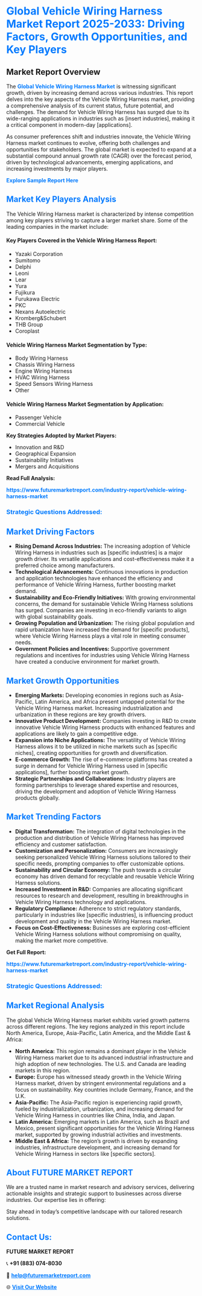 <h1 style="color: #007BFF;">Global Vehicle Wiring Harness Market Report 2025-2033: Driving Factors, Growth Opportunities, and Key Players</h1>

<section id="overview">
<h2>Market Report Overview</h2>
<p>The <a href="https://www.futuremarketreport.com/industry-report/vehicle-wiring-harness-market" style="color: #007BFF; text-decoration: none;"><strong>Global Vehicle Wiring Harness Market</strong></a> is witnessing significant growth, driven by increasing demand across various industries. This report delves into the key aspects of the Vehicle Wiring Harness market, providing a comprehensive analysis of its current status, future potential, and challenges. The demand for Vehicle Wiring Harness has surged due to its wide-ranging applications in industries such as [insert industries], making it a critical component in modern-day [applications].</p>
<p>As consumer preferences shift and industries innovate, the Vehicle Wiring Harness market continues to evolve, offering both challenges and opportunities for stakeholders. The global market is expected to expand at a substantial compound annual growth rate (CAGR) over the forecast period, driven by technological advancements, emerging applications, and increasing investments by major players.</p>
</section>

<section id="overview">
<p><a href="https://www.futuremarketreport.com/request-sample/reportId=90467" style="color: #007BFF; text-decoration: none;"><strong>Explore Sample Report Here</strong></a></p>
</section>

<section id="key-players">
<h2 style="color: #007BFF;">Market Key Players Analysis</h2>
<p>The Vehicle Wiring Harness market is characterized by intense competition among key players striving to capture a larger market share. Some of the leading companies in the market include:</p>
<h4>Key Players Covered in the Vehicle Wiring Harness Report:</h4>
<ul><li>Yazaki Corporation</li><li>Sumitomo</li><li>Delphi</li><li>Leoni</li><li>Lear</li><li>Yura</li><li>Fujikura</li><li>Furukawa Electric</li><li>PKC</li><li>Nexans Autoelectric</li><li>Kromberg&amp;Schubert</li><li>THB Group</li><li>Coroplast</li></ul>
<h4>Vehicle Wiring Harness Market Segmentation by Type:</h4>
<ul><li>Body Wiring Harness</li><li>Chassis Wiring Harness</li><li>Engine Wiring Harness</li><li>HVAC Wiring Harness</li><li>Speed Sensors Wiring Harness</li><li>Other</li></ul>

<h4>Vehicle Wiring Harness Market Segmentation by Application:</h4>
<ul><li>Passenger Vehicle</li><li>Commercial Vehicle</li></ul>
<p><strong>Key Strategies Adopted by Market Players:</strong></p>
<ul>
<li>Innovation and R&D</li>
<li>Geographical Expansion</li>
<li>Sustainability Initiatives</li>
<li>Mergers and Acquisitions</li>
</ul>
</section>

<section>
<p><strong>Read Full Analysis: </strong></p><a href="https://www.futuremarketreport.com/industry-report/vehicle-wiring-harness-market" style="color: #007BFF; text-decoration: none;"><strong>https://www.futuremarketreport.com/industry-report/vehicle-wiring-harness-market</strong></a>
<h3 style="color: #007BFF;">Strategic Questions Addressed:</h3>
</section>

<section id="driving-factors">
<h2 style="color: #007BFF;">Market Driving Factors</h2>
<ul>
<li><strong>Rising Demand Across Industries:</strong> The increasing adoption of Vehicle Wiring Harness in industries such as [specific industries] is a major growth driver. Its versatile applications and cost-effectiveness make it a preferred choice among manufacturers.</li>
<li><strong>Technological Advancements:</strong> Continuous innovations in production and application technologies have enhanced the efficiency and performance of Vehicle Wiring Harness, further boosting market demand.</li>
<li><strong>Sustainability and Eco-Friendly Initiatives:</strong> With growing environmental concerns, the demand for sustainable Vehicle Wiring Harness solutions has surged. Companies are investing in eco-friendly variants to align with global sustainability goals.</li>
<li><strong>Growing Population and Urbanization:</strong> The rising global population and rapid urbanization have increased the demand for [specific products], where Vehicle Wiring Harness plays a vital role in meeting consumer needs.</li>
<li><strong>Government Policies and Incentives:</strong> Supportive government regulations and incentives for industries using Vehicle Wiring Harness have created a conducive environment for market growth.</li>
</ul>
</section>

<section id="growth-opportunities">
<h2 style="color: #007BFF;">Market Growth Opportunities</h2>
<ul>
<li><strong>Emerging Markets:</strong> Developing economies in regions such as Asia-Pacific, Latin America, and Africa present untapped potential for the Vehicle Wiring Harness market. Increasing industrialization and urbanization in these regions are key growth drivers.</li>
<li><strong>Innovative Product Development:</strong> Companies investing in R&D to create innovative Vehicle Wiring Harness products with enhanced features and applications are likely to gain a competitive edge.</li>
<li><strong>Expansion into Niche Applications:</strong> The versatility of Vehicle Wiring Harness allows it to be utilized in niche markets such as [specific niches], creating opportunities for growth and diversification.</li>
<li><strong>E-commerce Growth:</strong> The rise of e-commerce platforms has created a surge in demand for Vehicle Wiring Harness used in [specific applications], further boosting market growth.</li>
<li><strong>Strategic Partnerships and Collaborations:</strong> Industry players are forming partnerships to leverage shared expertise and resources, driving the development and adoption of Vehicle Wiring Harness products globally.</li>
</ul>
</section>

<section id="trending-factors">
<h2 style="color: #007BFF;">Market Trending Factors</h2>
<ul>
<li><strong>Digital Transformation:</strong> The integration of digital technologies in the production and distribution of Vehicle Wiring Harness has improved efficiency and customer satisfaction.</li>
<li><strong>Customization and Personalization:</strong> Consumers are increasingly seeking personalized Vehicle Wiring Harness solutions tailored to their specific needs, prompting companies to offer customizable options.</li>
<li><strong>Sustainability and Circular Economy:</strong> The push towards a circular economy has driven demand for recyclable and reusable Vehicle Wiring Harness solutions.</li>
<li><strong>Increased Investment in R&D:</strong> Companies are allocating significant resources to research and development, resulting in breakthroughs in Vehicle Wiring Harness technology and applications.</li>
<li><strong>Regulatory Compliance:</strong> Adherence to strict regulatory standards, particularly in industries like [specific industries], is influencing product development and quality in the Vehicle Wiring Harness market.</li>
<li><strong>Focus on Cost-Effectiveness:</strong> Businesses are exploring cost-efficient Vehicle Wiring Harness solutions without compromising on quality, making the market more competitive.</li>
</ul>
</section>

<section>
<p><strong>Get Full Report: </strong></p><a href="https://www.futuremarketreport.com/industry-report/vehicle-wiring-harness-market" style="color: #007BFF; text-decoration: none;"><strong>https://www.futuremarketreport.com/industry-report/vehicle-wiring-harness-market</strong></a>
<h3 style="color: #007BFF;">Strategic Questions Addressed:</h3>
</section>


<section id="regional-analysis">
<h2 style="color: #007BFF;">Market Regional Analysis</h2>
<p>The global Vehicle Wiring Harness market exhibits varied growth patterns across different regions. The key regions analyzed in this report include North America, Europe, Asia-Pacific, Latin America, and the Middle East & Africa:</p>
<ul>
<li><strong>North America:</strong> This region remains a dominant player in the Vehicle Wiring Harness market due to its advanced industrial infrastructure and high adoption of new technologies. The U.S. and Canada are leading markets in this region.</li>
<li><strong>Europe:</strong> Europe has witnessed steady growth in the Vehicle Wiring Harness market, driven by stringent environmental regulations and a focus on sustainability. Key countries include Germany, France, and the U.K.</li>
<li><strong>Asia-Pacific:</strong> The Asia-Pacific region is experiencing rapid growth, fueled by industrialization, urbanization, and increasing demand for Vehicle Wiring Harness in countries like China, India, and Japan.</li>
<li><strong>Latin America:</strong> Emerging markets in Latin America, such as Brazil and Mexico, present significant opportunities for the Vehicle Wiring Harness market, supported by growing industrial activities and investments.</li>
<li><strong>Middle East & Africa:</strong> The region’s growth is driven by expanding industries, infrastructure development, and increasing demand for Vehicle Wiring Harness in sectors like [specific sectors].</li>
</ul>
</section>

<footer>
<h2 style="color: #007BFF;">About FUTURE MARKET REPORT</h2>
<p>We are a trusted name in market research and advisory services, delivering actionable insights and strategic support to businesses across diverse industries. Our expertise lies in offering:</p>

<p>Stay ahead in today’s competitive landscape with our tailored research solutions.</p>

<h2 style="color: #007BFF;">Contact Us:</h2>
<p><strong>FUTURE MARKET REPORT</strong></p>
<p>📞 <strong>+91 (883) 074-8030</strong></p>
<p>📧 <strong><a href="mailto:help@futuremarketreport.com" style="color: #007BFF;">help@futuremarketreport.com</a></strong></p>
<p>🌐 <strong><a href="https://www.futuremarketreport.com/" style="color: #007BFF;">Visit Our Website</a></strong></p>
</footer>